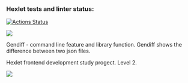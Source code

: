 ### Hexlet tests and linter status:
[![Actions Status](https://github.com/AnnaYellow/frontend-project-46/workflows/hexlet-check/badge.svg)](https://github.com/AnnaYellow/frontend-project-46/actions)


<a href="https://codeclimate.com/github/AnnaYellow/frontend-project-46/maintainability"><img src="https://api.codeclimate.com/v1/badges/5ddbab5d185622db97b4/maintainability" /></a>

Gendiff - command line feature and library function. Gendiff shows the difference between two json files.

Hexlet frontend development study progect.
Level 2.

<a href="https://asciinema.org/a/539051" target="_blank"><img src="https://asciinema.org/a/539051.svg" /></a>